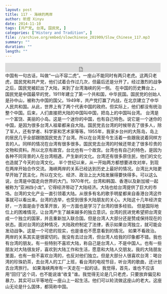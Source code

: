 ```yaml
---
layout: post
title: 117 - 海峡的两岸
author: 昕煜 Xinyu
date: 2014-11-10
tags: [共产党, 台湾, 国民党, ]
categories: ["History and Tradition", ]
file: //archive.org/embed/slowchinese_201909/Slow_Chinese_117.mp3
summary: ""
duration: ""
length: ""
---
```


<iframe src="https://archive.org/embed/slowchinese_201909/Slow_Chinese_117.mp3" width="500" height="30" frameborder="0" webkitallowfullscreen="true" mozallowfullscreen="true" allowfullscreen></iframe>
中国有一句古话，叫做“一山不容二虎”。一座山不能同时有两只老虎。这两只老虎，国民党和共产党，他们试着合作过几次，但最后还是分开了。经过激烈的战争之后，国民党被赶出了大陆，来到了台湾海峡的另一侧。
在中国的历史舞台上，国民党是中国最早的党，1911年建立了第一个共和国，中华民国。国民党的创始人是孙中山，被称为中国的国父。1949年，共产党打赢了内战，在北京建立了中华人民共和国。从此，世界上有了两个代表中国的政府。但实际上，他们都没有统治整个中国。后来，人们直接把大陆的中国叫中国，把岛上的中国叫台湾。
台湾是一个富饶、美丽的小岛。这是一个迷你的中国，也有自己特色。说它是一个迷你的中国，是因为很多台湾人祖辈都来自大陆。国民党去台湾的时候带去了很多人，除了军人，还有学者、科学家和艺术家等等。1955年，我家乡台州的大陈岛，岛上的居民几乎全部跟随国民党去了台湾。所以在台湾至今生活着一些跟我说着同样方言的人。同样的情况在台湾有很多很多。国民党去台湾的时候还带走了很多珍贵的文物和资料。所以北京有故宫，台北也有一个故宫。台湾也有自己的特色，是因为各种不同背景的人在台湾相遇，产生新的文化。台湾还有很多原住民，他们的文化也造就了今天的台湾文化。
半个世纪以来，从一开始两方都想要进攻对岸，到现在两岸开始合作交流。海峡两岸的关系已经达到历史上最好的情况。台湾比大陆更早开始了民主化，所以在文化、经济、政治上比大陆发展得要快得多。可以这么说，台湾是中国走向世界的大门。1970年代，台湾和韩国、香港以及新加坡一起被称为“亚洲四小龙”。它得经济带动了大陆经济。大陆也给台湾提供了巨大的市场。台湾的文化产业一直引领着大陆。从很多有名的歌手明星都来自香港台湾这件事就可以看出来。台湾的选举，也受到很多大陆朋友的关心。大陆这十几年经济变好，一方面是由于改革开放，另一方面也是学习了台湾的很多经验。
但是国际地位上的困难情况，让台湾产生了越来越多的独立意识。台湾的民进党希望把台湾变成一个独立的国家，并且重新加入联合国。但是台湾人大部分还是赞成保持现在的状态。面对台湾的这种情况，大陆政府制定了法律，表示如果台湾独立，就可能会发动战争。这是一个可悲的现实，也是谁也不愿意看到的情况。
如果不看政治。两岸的关系其实是很密切的。我没有去过台湾，但台湾人给我的印象都不错。我也有台湾的朋友。有一些特别不喜欢大陆，称自己是台湾人，不是中国人。也有一些朋友对大陆很友好，喜欢到大陆工作和生活，愿意和大陆人交朋友。我的大陆朋友里面，也有一些不喜欢台湾的，也反对他们独立。但是大部分人很喜欢台湾：喝台湾的珍珠奶茶，去台湾人的工厂上班，看台湾的电视节目，听台湾的歌曲，还计划去台湾旅行。
如果海峡两岸有一天走在一起的话，我觉得，首先，谁也不应该用“回归”这个词，也不能说谁“收复”谁。我觉得无论是几只老虎，只要放弃偏见和暴力，其实可以平等地在一座山上一起生活。他们可以轮流做这座山的老大。这座山无论是什么国体，都简称中国。
